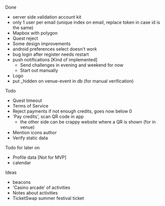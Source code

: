 Done
* server side validation account kit
* only 1 user per email (unique index on email, replace token in case id is the same)
* Mapbox with polygon
* Quest reject
* Some design improvements
* android preferences select doesn't work
* bug login after register needs restart
* push notifications [Kind of implemented]
    * Send challenges in evening and weekend for now
    * Start out manually
* Logo
* put _hidden on venue-event in db (for manual verification)

Todo
* Quest timeout
* Terms of Service
* Reject payments if not enough credits, goes now below 0
* 'Pay credits', scan QR code in app
    * the other side can be crappy website where a QR is shown (for in venue)
* Mention icons author
* Verify static data

Todo for later on
* Profile data [Not for MVP]
* calendar

Ideas
* beacons
* 'Casino arcade’ of activities
* Notes about activities
* TicketSwap summer festival ticket